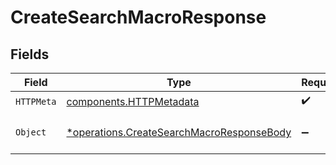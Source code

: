 # CreateSearchMacroResponse


## Fields

| Field                                                                                                 | Type                                                                                                  | Required                                                                                              | Description                                                                                           |
| ----------------------------------------------------------------------------------------------------- | ----------------------------------------------------------------------------------------------------- | ----------------------------------------------------------------------------------------------------- | ----------------------------------------------------------------------------------------------------- |
| `HTTPMeta`                                                                                            | [components.HTTPMetadata](../../models/components/httpmetadata.md)                                    | :heavy_check_mark:                                                                                    | N/A                                                                                                   |
| `Object`                                                                                              | [*operations.CreateSearchMacroResponseBody](../../models/operations/createsearchmacroresponsebody.md) | :heavy_minus_sign:                                                                                    | a list of SearchMacro objects                                                                         |